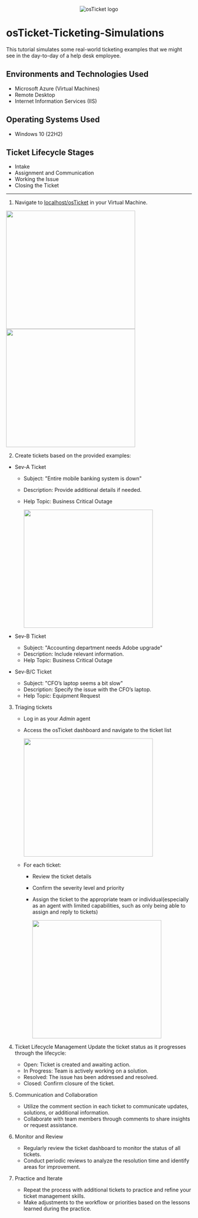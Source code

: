 
<p align="center">
<img src="https://i.imgur.com/Clzj7Xs.png" alt="osTicket logo"/>
</p>

<h1>osTicket-Ticketing-Simulations</h1>
This tutorial simulates some real-world ticketing examples that we might see in the day-to-day of a help desk employee. <br />


<h2>Environments and Technologies Used</h2>

- Microsoft Azure (Virtual Machines)
- Remote Desktop
- Internet Information Services (IIS)

<h2>Operating Systems Used </h2>

- Windows 10</b> (22H2)

<h2>Ticket Lifecycle Stages</h2>

- Intake
- Assignment and Communication
- Working the Issue
- Closing the Ticket
---
1.  Navigate to [localhost/osTicket](http://localhost/osTicket/) in your Virtual Machine.

   <img src="https://github.com/mehmhacimic/osTicket-Ticketing-Simulations/assets/157438082/bfabeae9-b2bb-454c-8e39-41949a08009f" width="350" height="320">
   <img src="https://github.com/mehmhacimic/osTicket-Ticketing-Simulations/assets/157438082/3c38b3a2-ae31-487a-b550-3202002b05b6" width="350" height="320">

2.  Create tickets based on the provided examples:

* Sev-A Ticket

    * Subject: "Entire mobile banking system is down"
    * Description: Provide additional details if needed.
    * Help Topic: Business Critical Outage

      <img src="https://github.com/mehmhacimic/osTicket-Ticketing-Simulations/assets/157438082/22d5cccc-a059-422e-92c8-ea981d890fe6" width="350" height="320">
      
* Sev-B Ticket

    * Subject: "Accounting department needs Adobe upgrade"
    * Description: Include relevant information.
    * Help Topic: Business Critical Outage

* Sev-B/C Ticket

    * Subject: "CFO’s laptop seems a bit slow"
    * Description: Specify the issue with the CFO’s laptop.
    * Help Topic: Equipment Request

3. Triaging tickets

   - Log in as your *Admin* agent
   - Access the osTicket dashboard and navigate to the ticket list

     <img src="https://github.com/mehmhacimic/osTicket-Ticketing-Simulations/assets/157438082/3dd7c579-3c81-4f83-b9d1-37e54d0953b6" width="350" height="320">
   - For each ticket:
      - Review the ticket details
      - Confirm the severity level and priority
      - Assign the ticket to the appropriate team or individual(especially as an agent with limited capabilities, such as only being able to assign and reply to tickets)

        <img src="https://github.com/mehmhacimic/osTicket-Ticketing-Simulations/assets/157438082/2f811bcb-bc8a-46f7-b907-1c67711705ba" width="350" height="320">

4. Ticket Lifecycle Management
Update the ticket status as it progresses through the lifecycle:

   - Open: Ticket is created and awaiting action.
   - In Progress: Team is actively working on a solution.
   - Resolved: The issue has been addressed and resolved.
   - Closed: Confirm closure of the ticket.

5. Communication and Collaboration
   - Utilize the comment section in each ticket to communicate updates, solutions, or additional information.
   - Collaborate with team members through comments to share insights or request assistance.
6. Monitor and Review
   - Regularly review the ticket dashboard to monitor the status of all tickets.
   - Conduct periodic reviews to analyze the resolution time and identify areas for improvement.

7. Practice and Iterate
   - Repeat the process with additional tickets to practice and refine your ticket management skills.
   - Make adjustments to the workflow or priorities based on the lessons learned during the practice.
   

   
